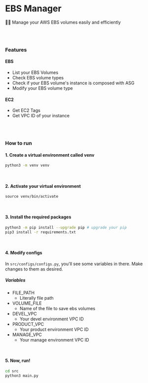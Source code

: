 # EBS Manager

🧑‍🔬 Manage your AWS EBS volumes easily and efficiently 

<br>
<br>

### Features

#### EBS
- List your EBS Volumes
- Check EBS volume types
- Check if your EBS volume's instance is composed with ASG
- Modify your EBS volume type


#### EC2
- Get EC2 Tags
- Get VPC ID of your instance



<br>
<br>

### How to run

#### 1. Create a virtual environment called venv
```bash
python3 -m venv venv
```
<br>

#### 2. Activate your virtual environment

```
source venv/bin/activate
```
<br>

#### 3. Install the required packages
```bash
python3 -m pip install --upgrade pip # upgrade your pip
pip3 install -r requirements.txt
```

<br>

#### 4. Modify configs

In `src/configs/configs.py`, you'll see some variables in there.
Make changes to them as desired.

##### Variables
- FILE_PATH
  - Literally file path
- VOLUME_FILE
  - Name of the file to save ebs volumes
- DEVEL_VPC
  - Your devel environment VPC ID
- PRODUCT_VPC
  - Your product environment VPC ID
- MANAGE_VPC
  - Your manage environment VPC ID

<br>

#### 5. Now, run!

```bash
cd src
python3 main.py 
```

